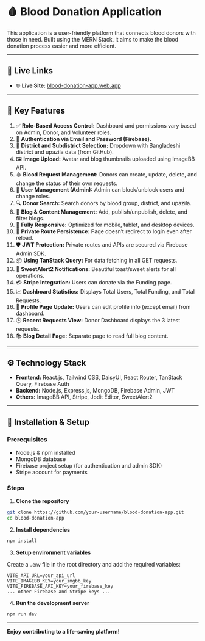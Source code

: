 # 🩸 Blood Donation Application

This application is a user-friendly platform that connects blood donors with those in need. Built using the MERN Stack, it aims to make the blood donation process easier and more efficient.

---

## 🔗 Live Links

- 🌐 **Live Site:** [blood-donation-app.web.app](https://blood-lagbe-6aef7.web.app)

---

## 🌟 Key Features

1. ✅ **Role-Based Access Control:** Dashboard and permissions vary based on Admin, Donor, and Volunteer roles.
2. 🔐 **Authentication via Email and Password (Firebase).**
3. 🏥 **District and Subdistrict Selection:** Dropdown with Bangladeshi district and upazila data (from GitHub).
4. 🖼️ **Image Upload:** Avatar and blog thumbnails uploaded using ImageBB API.
5. 🩸 **Blood Request Management:** Donors can create, update, delete, and change the status of their own requests.
6. 👥 **User Management (Admin):** Admin can block/unblock users and change roles.
7. 🔍 **Donor Search:** Search donors by blood group, district, and upazila.
8. 📝 **Blog & Content Management:** Add, publish/unpublish, delete, and filter blogs.
9. 📱 **Fully Responsive:** Optimized for mobile, tablet, and desktop devices.
10. 🔐 **Private Route Persistence:** Page doesn’t redirect to login even after reload.
11. 🛡️ **JWT Protection:** Private routes and APIs are secured via Firebase Admin SDK.
12. 📦 **Using TanStack Query:** For data fetching in all GET requests.
13. 📢 **SweetAlert2 Notifications:** Beautiful toast/sweet alerts for all operations.
14. 💳 **Stripe Integration:** Users can donate via the Funding page.
15. 📈 **Dashboard Statistics:** Displays Total Users, Total Funding, and Total Requests.
16. 👤 **Profile Page Update:** Users can edit profile info (except email) from dashboard.
17. 🕒 **Recent Requests View:** Donor Dashboard displays the 3 latest requests.
18. 📚 **Blog Detail Page:** Separate page to read full blog content.

---

## ⚙️ Technology Stack

- **Frontend:** React.js, Tailwind CSS, DaisyUI, React Router, TanStack Query, Firebase Auth
- **Backend:** Node.js, Express.js, MongoDB, Firebase Admin, JWT
- **Others:** ImageBB API, Stripe, Jodit Editor, SweetAlert2

---

## 🚀 Installation & Setup

### Prerequisites

- Node.js & npm installed
- MongoDB database
- Firebase project setup (for authentication and admin SDK)
- Stripe account for payments

### Steps

1. **Clone the repository**

```bash
git clone https://github.com/your-username/blood-donation-app.git
cd blood-donation-app
```

2. **Install dependencies**

```bash
npm install
```

3. **Setup environment variables**

Create a `.env` file in the root directory and add the required variables:

```
VITE_API_URL=your_api_url
VITE_IMAGEBB_KEY=your_imgbb_key
VITE_FIREBASE_API_KEY=your_firebase_key
... other Firebase and Stripe keys ...
```

4. **Run the development server**

```bash
npm run dev
```



---

**Enjoy contributing to a life-saving platform!**
